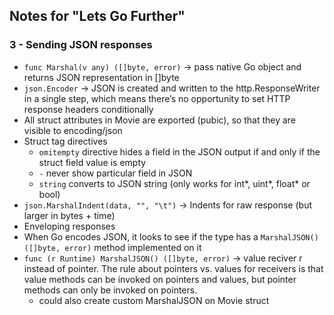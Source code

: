 ## Notes for "Lets Go Further"

### 3 - Sending JSON responses
- ```func Marshal(v any) ([]byte, error)``` -> pass native Go object and returns JSON representation in []byte
- ```json.Encoder``` -> JSON is created and written to the http.ResponseWriter in a single step, which means there’s no opportunity to set HTTP response headers conditionally
- All struct attributes in Movie are exported (pubic), so that they are visible to encoding/json
- Struct tag directives
  - ```omitempty``` directive hides a field in the JSON output if and only if the struct field value is empty
  - ```-``` never show particular field in JSON
  - ```string``` converts to JSON string (only works for int*, uint*, float* or bool)
- ```json.MarshalIndent(data, "", "\t")``` -> Indents for raw response (but larger in bytes + time)
- Enveloping responses
- When Go encodes JSON, it looks to see if the type has a ```MarshalJSON() ([]byte, error)``` method implemented on it
- ```func (r Runtime) MarshalJSON() ([]byte, error)``` -> value reciver r instead of pointer. The rule about pointers vs. values for receivers is that value methods can be invoked on pointers and values, but pointer methods can only be invoked on pointers.
  - could also create custom MarshalJSON on Movie struct
